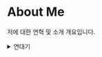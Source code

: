 # About Me

저에 대한 연혁 및 소개 개요입니다.

<details markdown="1">
<summary> 연대기 </summary>

*   **2000.12:** 출생
*   **2016.03:** 가온고등학교 기숙생 입학
*   **2019.03:** 세종대학교 지능기전공학부 입학
*   **2020.03:** 스마트기기공학과 전공 배정
*   **2020.07:** 군 입대
*   **2022.01:** 군 전역
*   **2024.09:** 캡스톤디자인 언리얼엔진 소규모 프로젝트 시작
*   **2025.02:** 전공 수료
*   **2025.02:** 크래프톤 게임 테크랩 탈락
*   **2025.06:** 정보처리기사 자격증 최종 합격
*   **2025.07:** TOEIC 740점

</details>
